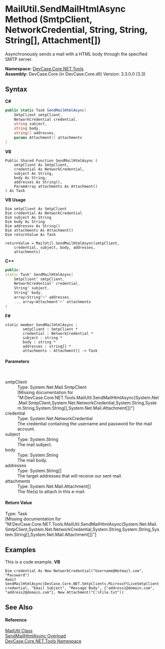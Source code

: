 # MailUtil.SendMailHtmlAsync Method (SmtpClient, NetworkCredential, String, String, String[], Attachment[])
 

Asynchronously sends a mail with a HTML body through the specified SMTP server.

**Namespace:**&nbsp;<a href="N_DevCase_Core_NET_Tools">DevCase.Core.NET.Tools</a><br />**Assembly:**&nbsp;DevCase.Core (in DevCase.Core.dll) Version: 3.3.0.0 (3.3)

## Syntax

**C#**<br />
``` C#
public static Task SendMailHtmlAsync(
	SmtpClient smtpClient,
	NetworkCredential credential,
	string subject,
	string body,
	string[] addresses,
	params Attachment[] attachments
)
```

**VB**<br />
``` VB
Public Shared Function SendMailHtmlAsync ( 
	smtpClient As SmtpClient,
	credential As NetworkCredential,
	subject As String,
	body As String,
	addresses As String(),
	ParamArray attachments As Attachment()
) As Task
```

**VB Usage**<br />
``` VB Usage
Dim smtpClient As SmtpClient
Dim credential As NetworkCredential
Dim subject As String
Dim body As String
Dim addresses As String()
Dim attachments As Attachment()
Dim returnValue As Task

returnValue = MailUtil.SendMailHtmlAsync(smtpClient, 
	credential, subject, body, addresses, 
	attachments)
```

**C++**<br />
``` C++
public:
static Task^ SendMailHtmlAsync(
	SmtpClient^ smtpClient, 
	NetworkCredential^ credential, 
	String^ subject, 
	String^ body, 
	array<String^>^ addresses, 
	... array<Attachment^>^ attachments
)
```

**F#**<br />
``` F#
static member SendMailHtmlAsync : 
        smtpClient : SmtpClient * 
        credential : NetworkCredential * 
        subject : string * 
        body : string * 
        addresses : string[] * 
        attachments : Attachment[] -> Task 

```


#### Parameters
&nbsp;<dl><dt>smtpClient</dt><dd>Type: System.Net.Mail.SmtpClient<br />\[Missing <param name="smtpClient"/> documentation for "M:DevCase.Core.NET.Tools.MailUtil.SendMailHtmlAsync(System.Net.Mail.SmtpClient,System.Net.NetworkCredential,System.String,System.String,System.String[],System.Net.Mail.Attachment[])"\]</dd><dt>credential</dt><dd>Type: System.Net.NetworkCredential<br />The credential containing the username and password for the mail account.</dd><dt>subject</dt><dd>Type: System.String<br />The mail subject.</dd><dt>body</dt><dd>Type: System.String<br />The mail body.</dd><dt>addresses</dt><dd>Type: System.String[]<br />The target addresses that will receive our sent mail.</dd><dt>attachments</dt><dd>Type: System.Net.Mail.Attachment[]<br />The file(s) to attach in this e-mail.</dd></dl>

#### Return Value
Type: Task<br />\[Missing <returns> documentation for "M:DevCase.Core.NET.Tools.MailUtil.SendMailHtmlAsync(System.Net.Mail.SmtpClient,System.Net.NetworkCredential,System.String,System.String,System.String[],System.Net.Mail.Attachment[])"\]

## Examples
This is a code example. 
**VB**<br />
``` VB
Dim credential As New NetworkCredential("Username@Hotmail.com", "Password")
Await SendMailHtmlAsync(DevCase.Core.NET.SmtpClients.MicrosoftLiveSmtpClient, credential, "Email Subject", "Message Body", {"address1@domain.com", "address2@domain.com"}, New Attachment("C:\File.txt"))
```


## See Also


#### Reference
<a href="T_DevCase_Core_NET_Tools_MailUtil">MailUtil Class</a><br /><a href="Overload_DevCase_Core_NET_Tools_MailUtil_SendMailHtmlAsync">SendMailHtmlAsync Overload</a><br /><a href="N_DevCase_Core_NET_Tools">DevCase.Core.NET.Tools Namespace</a><br />